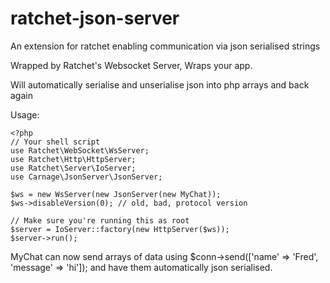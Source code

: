 # ratchet-json-server
An extension for ratchet enabling communication via json serialised strings

Wrapped by Ratchet's Websocket Server, Wraps your app. 

Will automatically serialise and unserialise json into php arrays and back again

Usage:

```
<?php
// Your shell script
use Ratchet\WebSocket\WsServer;
use Ratchet\Http\HttpServer;
use Ratchet\Server\IoServer;
use Carnage\JsonServer\JsonServer;

$ws = new WsServer(new JsonServer(new MyChat));
$ws->disableVersion(0); // old, bad, protocol version

// Make sure you're running this as root
$server = IoServer::factory(new HttpServer($ws));
$server->run();
```

MyChat can now send arrays of data using $conn->send(['name' => 'Fred', 'message' => 'hi']); and have them automatically json serialised.  
